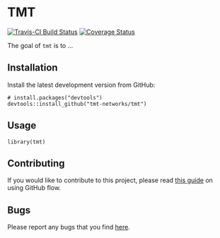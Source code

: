 # TMT

[![Travis-CI Build Status](https://travis-ci.org/TMT-Networks/tmt.svg?branch=master)](https://travis-ci.org/TMT-Networks/tmt)
[![Coverage Status](https://img.shields.io/codecov/c/github/TMT-Networks/tmt/master.svg)](https://codecov.io/github/TMT-Networks/tmt?branch=master)

The goal of `tmt` is to ...

## Installation

Install the latest development version from GitHub:

```
# install.packages("devtools")
devtools::install_github("tmt-networks/tmt")
```

## Usage

```
library(tmt)
```

## Contributing

If you would like to contribute to this project, please read [this guide](https://guides.github.com/introduction/flow/) on using GitHub flow. 

## Bugs

Please report any bugs that you find [here](https://github.com/TMT-Networks/tmt/issues). 
